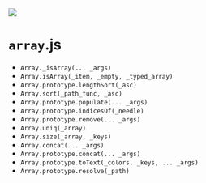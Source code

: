 <img src="https://kekse.biz/github.php?draw&text=`Array`&override=github:v4" />

# `array`.js

* `Array._isArray(... _args)`
* `Array.isArray(_item, _empty, _typed_array)`
* `Array.prototype.lengthSort(_asc)`
* `Array.sort(_path_func, _asc)`
* `Array.prototype.populate(... _args)`
* `Array.prototype.indicesOf(_needle)`
* `Array.prototype.remove(... _args)`
* `Array.uniq(_array)`
* `Array.size(_array, _keys)`
* `Array.concat(... _args)`
* `Array.prototype.concat(... _args)`
* `Array.prototype.toText(_colors, _keys, ... _args)`
* `Array.prototype.resolve(_path)`

